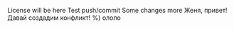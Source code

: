 License will be here
Test push/commit
Some changes more
Женя, привет! Давай создадим конфликт! %)
ололо